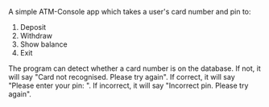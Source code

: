 A simple ATM-Console app which takes a user's card number and pin to:

1. Deposit
2. Withdraw
3. Show balance
4. Exit

The program can detect whether a card number is on the database.
If not, it will say "Card not recognised. Please try again". 
If correct, it will say "Please enter your pin: ".
If incorrect, it will say "Incorrect pin. Please try again".
